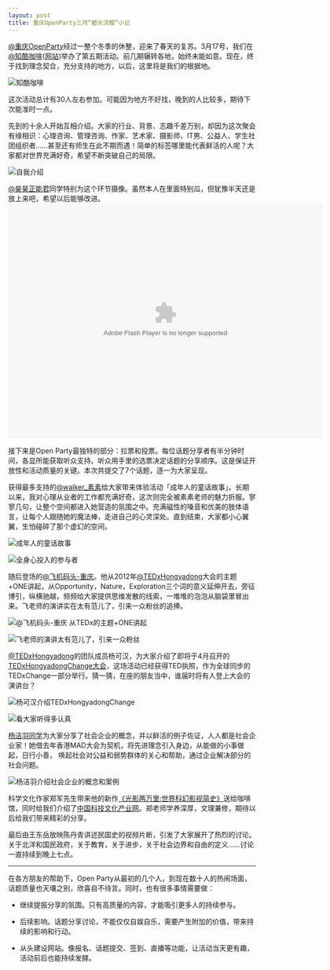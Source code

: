 ```yaml
---
layout: post
title: 重庆OpenParty三月“碧水流樱”小记
---
```

[@重庆OpenParty](http://weibo.com/cqop)经过一整个冬季的休整，迎来了春天的复苏。3月17号，我们在[@知酷咖啡](http://weibo.com/zhikucaffe)([网站](http://zeekoocafe.com))举办了第五期活动。前几期辗转各地，始终未能如意。现在，终于找到理念契合，充分支持的地方，以后，这里将是我们的根据地。

![知酷咖啡](http://pic.yupoo.com/merlinran/CIEyIlfH/medish.jpg "知酷咖啡")

这次活动总计有30人左右参加。可能因为地方不好找，晚到的人比较多，期待下次能准时一点。

先到的十余人开始互相介绍。大家的行业、背景、志趣千差万别，却因为这次聚会有缘相识：心理咨询、管理咨询、作家、艺术家、摄影师、IT男、公益人、学生社团组织者……甚至还有师生在此不期而遇！简单的标签哪里能代表鲜活的人呢？大家都对世界充满好奇，希望不断突破自己的局限。

![自我介绍](http://ww4.sinaimg.cn/large/ab84dbacjw1e2ss4x3aifj.jpg "自我介绍")

[@昊昊正能君](http://weibo.com/u/1070147187)同学特别为这个环节摄像。虽然本人在里面特别瓜，但犹豫半天还是放上来吧，希望以后能够改进。
<embed src="http://player.youku.com/player.php/sid/XNTMxMjU3MjY0/v.swf" allowFullScreen="true" quality="high" width="640" height="480" align="middle" allowScriptAccess="always" type="application/x-shockwave-flash"></embed>

接下来是Open Party最独特的部分：拉票和投票。每位话题分享者有半分钟时间，各显所能获取听众支持。听众用手里的选票决定话题的分享顺序。这是保证开放性和活动质量的关键。本次共提交了7个话题，逐一为大家呈现。

获得最多支持的[@walker\_素素](http://weibo.com/1411805935)给大家带来体验活动「成年人的童话故事」。长期以来，我对心理从业者的工作都充满好奇，这次则完全被素素老师的魅力折服。寥寥几句，让整个空间都进入她营造的氛围之中。充满磁性的嗓音和优美的肢体语言，让每个人跟随她的魔法棒，走进自己的心灵深处。直到结束，大家都小心翼翼，生怕碰碎了那个虚幻的空间。

![成年人的童话故事](http://ww2.sinaimg.cn/large/ab84dbacjw1e2ssncgntrj.jpg "成年人的童话故事")

![全身心投入的参与者](http://ww1.sinaimg.cn/large/ab84dbacjw1e2suzfcc6yj.jpg "全身心投入的参与者")

随后登场的[@飞机码头-重庆](http://www.weibo.com/bignoingod)。他从2012年[@TEDxHongyadong](http://www.weibo.com/TEDxHongyadong)大会的主题+ONE讲起，从Opportunity，Nature，Exploration三个词的意义延伸开去，旁征博引，纵横驰越，频频给大家提供思维发散的线索，一堆堆的泡泡从脑袋里冒出来。飞老师的演讲实在太有范儿了，引来一众粉丝的追捧。

![@飞机码头-重庆 从TEDx的主题+ONE讲起](http://pic.yupoo.com/merlinran/CIEyPGsO/medish.jpg "@飞机码头-重庆 从TEDx的主题+ONE讲起")

![飞老师的演讲太有范儿了，引来一众粉丝](http://pic.yupoo.com/merlinran/CIEyLLIh/medish.jpg "飞老师的演讲太有范儿了，引来一众粉丝")

[@TEDxHongyadong](http://www.weibo.com/TEDxHongyadong)的团队成员杨可汉，为大家介绍了即将于4月召开的[TEDxHongyadongChange大会](http://www.ted.com/tedx/events/8342)，这场活动已经获得TED执照，作为全球同步的TEDxChange一部分举行。猜一猜，在座的朋友当中，谁届时将有人登上大会的演讲台？

![杨可汉介绍TEDxHongyadongChange](http://pic.yupoo.com/merlinran/CIEyO9F3/medish.jpg "杨可汉介绍TEDxHongyadongChange")

![看大家听得多认真](http://pic.yupoo.com/merlinran/CIEySXPW/medish.jpg "看大家听得多认真")

[杨洁羽同学](http://weibo.com/u/2290744377)为大家分享了社会企业的概念，并以鲜活的例子佐证，人人都是社会企业家！她借去年香港MAD大会为契机，将先进理念引入身边，从能做的小事做起，日行小善， 唤起社会对公益和弱势群体的关心和帮助，通过企业解决部分的社会问题。

![杨洁羽介绍社会企业的概念和案例](http://pic.yupoo.com/merlinran/CIEyWT1E/medish.jpg "杨洁羽介绍社会企业的概念和案例")

科学文化作家郑军先生带来他的新作[《光影两万里:世界科幻影视简史》](http://book.douban.com/subject/10544822/)送给咖啡馆，同时给我们介绍了[中国科技文化产业网](http://kejiwenhua.cn/)。郑老师学养深厚，文理兼修，期待以后给我们带来精彩的分享。

最后由王东岳放映陈丹青讲述民国史的视频片断，引发了大家展开了热烈的讨论。关于北洋和国民政府，关于教育，关于进步，关于社会边界和自由的定义……讨论一直持续到晚上七点。

---

在各方朋友的帮助下，Open Party从最初的几个人，到现在数十人的热闹场面，话题质量也天壤之别，欣喜自不待言。同时，也有很多事情需要做：

+ 继续提振分享的氛围。只有高质量的内容，才能吸引更多人的持续参与。

+ 后续影响。话题分享讨论，不能仅仅自娱自乐，需要产生附加的价值，带来持续的影响和行动。

+ 从头建设网站。像报名、话题提交、签到、直播等功能，让活动当天更有趣，活动前后也能持续发酵。
